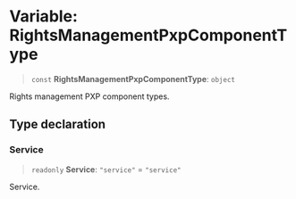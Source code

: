 # Variable: RightsManagementPxpComponentType

> `const` **RightsManagementPxpComponentType**: `object`

Rights management PXP component types.

## Type declaration

### Service

> `readonly` **Service**: `"service"` = `"service"`

Service.
